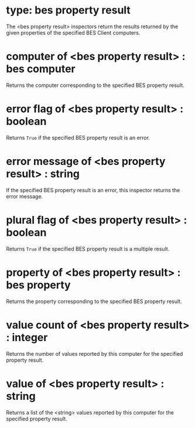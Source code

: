 # type: bes property result

The &lt;bes property result&gt; inspectors return the results returned by the given properties of the specified BES Client computers.

# computer of &lt;bes property result&gt; : bes computer

Returns the computer corresponding to the specified BES property result.

# error flag of &lt;bes property result&gt; : boolean

Returns `True` if the specified BES property result is an error.

# error message of &lt;bes property result&gt; : string

If the specified BES property result is an error, this inspector returns the error message.

# plural flag of &lt;bes property result&gt; : boolean

Returns `True` if the specified BES property result is a multiple result.

# property of &lt;bes property result&gt; : bes property

Returns the property corresponding to the specified BES property result.

# value count of &lt;bes property result&gt; : integer

Returns the number of values reported by this computer for the specified property result.

# value of &lt;bes property result&gt; : string

Returns a list of the &lt;string&gt; values reported by this computer for the specified property result.
